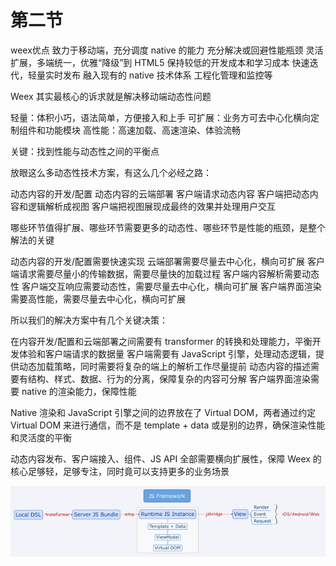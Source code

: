 # 第二节

weex优点
致力于移动端，充分调度 native 的能力
充分解决或回避性能瓶颈
灵活扩展，多端统一，优雅“降级”到 HTML5
保持较低的开发成本和学习成本
快速迭代，轻量实时发布
融入现有的 native 技术体系
工程化管理和监控等

Weex 其实最核心的诉求就是解决移动端动态性问题

轻量：体积小巧，语法简单，方便接入和上手
可扩展：业务方可去中心化横向定制组件和功能模块
高性能：高速加载、高速渲染、体验流畅

关键：找到性能与动态性之间的平衡点

放眼这么多动态性技术方案，有这么几个必经之路：

动态内容的开发\/配置
动态内容的云端部署
客户端请求动态内容
客户端把动态内容和逻辑解析成视图
客户端把视图展现成最终的效果并处理用户交互

哪些环节值得扩展、哪些环节需要更多的动态性、哪些环节是性能的瓶颈，是整个解法的关键

动态内容的开发\/配置需要快速实现
云端部署需要尽量去中心化，横向可扩展
客户端请求需要尽量小的传输数据，需要尽量快的加载过程
客户端内容解析需要动态性
客户端交互响应需要动态性，需要尽量去中心化，横向可扩展
客户端界面渲染需要高性能，需要尽量去中心化，横向可扩展

所以我们的解决方案中有几个关键决策：

在内容开发\/配置和云端部署之间需要有 transformer 的转换和处理能力，平衡开发体验和客户端请求的数据量
客户端需要有 JavaScript 引擎，处理动态逻辑，提供动态加载策略，同时需要将复杂的端上的解析工作尽量提前
动态内容的描述需要有结构、样式、数据、行为的分离，保障复杂的内容可分解
客户端界面渲染需要 native 的渲染能力，保障性能

Native 渲染和 JavaScript 引擎之间的边界放在了 Virtual DOM，两者通过约定 Virtual DOM 来进行通信，而不是 template + data 或是别的边界，确保渲染性能和灵活度的平衡

动态内容发布、客户端接入、组件、JS API 全部需要横向扩展性，保障 Weex 的核心足够轻，足够专注，同时竟可以支持更多的业务场景

![](/assets/222.png)



